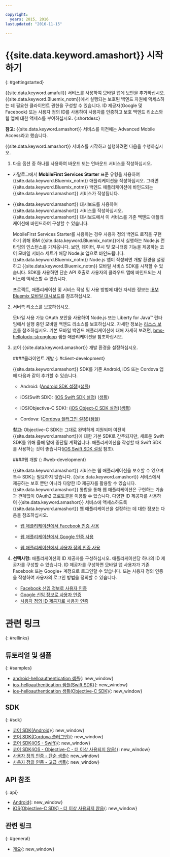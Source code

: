 ```yaml
---

copyright:
  years: 2015, 2016
lastupdated: "2016-11-15"

---
```


# {{site.data.keyword.amashort}} 시작하기
{: #gettingstarted}

{{site.data.keyword.amafull}} 서비스를 사용하여 모바일 앱에 보안을 추가하십시오. {{site.data.keyword.Bluemix_notm}}에서 실행되는 보호된 백엔드 자원에 액세스하는 데 필요한 클라이언트 권한을 구성할 수 있습니다. ID 제공자(Google 및 Facebook) 또는 사용자 정의 ID를 사용하여 사용자를 인증하고 보호 백엔드 리소스와 웹 앱에 대한 액세스를 부여하십시오.
{:shortdesc}

**참고:** {{site.data.keyword.amashort}} 서비스를 이전에는 Advanced Mobile Access라고 했습니다.


{{site.data.keyword.amashort}} 서비스를 시작하고 실행하려면 다음을 수행하십시오. 

1. 다음 옵션 중 하나를 사용하여 바운드 또는 언바운드 서비스를 작성하십시오. 
 * 카탈로그에서 **MobileFirst Services Starter** 표준 유형을 사용하여 {{site.data.keyword.Bluemix_notm}} 애플리케이션을 작성하십시오. 그러면 {{site.data.keyword.Bluemix_notm}} 백엔드 애플리케이션에 바인드되는 {{site.data.keyword.amashort}} 서비스가 작성됩니다. 
 * {{site.data.keyword.amashort}} 대시보드를 사용하여 {{site.data.keyword.amashort}} 서비스를 작성하십시오. {{site.data.keyword.amashort}} 대시보드에서 이 서비스를 기존 백엔드 애플리케이션에 바인드하여 구성할 수 있습니다. 

   MobileFirst Services Starter를 사용하는 경우 사용자 정의 백엔드 로직을 구현하기 위해 IBM {{site.data.keyword.Bluemix_notm}}에서 실행하는 Node.js 런타임의 인스턴스를 가져옵니다. 보안, 데이터, 푸시 및 모니터링 기능을 제공하는 코어 모바일 서비스 세트가 해당 Node.js 앱으로 바인드됩니다. {{site.data.keyword.Bluemix_notm}} Node.js 앱이 작성되면 개발 환경을 설정하고 {{site.data.keyword.Bluemix_notm}} 모바일 서비스 SDK를 시작할 수 있습니다. SDK를 사용하면 단순 API 호출로 사용자의 클라우드 앱에 바인드되는 서비스에 액세스할 수 있습니다.

	프로젝트, 애플리케이션 및 서비스 작성 및 사용 방법에 대한 자세한 정보는 [IBM Bluemix 모바일 대시보드](https://console.{DomainName}/docs/mobile/index.html)를 참조하십시오.

2. 서버측 리소스를 보호하십시오. 

   모바일 사용 가능 OAuth 보안을 사용하여 Node.js 또는 Liberty for Java&trade; 런타임에서 실행 중인 모바일 백엔드 리소스를 보호하십시오. 자세한 정보는 [리소스 보호](protecting-resources.html)를 참조하십시오.
기본 모바일 백엔드 애플리케이션에 대해 자세히 보려면, [bms-hellotodo-strongloop](https://github.com/ibm-bluemix-mobile-services/bms-hellotodo-strongloop) 샘플 애플리케이션을 참조하십시오. 

3. 코어 {{site.data.keyword.amashort}} 개발 환경을 설정하십시오.

	####클라이언트 개발
   {: #client-development}

	{{site.data.keyword.amashort}} SDK를 기존 Android, iOS 또는 Cordova 앱에 다음과 같이 추가할 수 있습니다.
   * Android: ([Android SDK 설정](getting-started-android.html))([샘플](https://github.com/ibm-bluemix-mobile-services/bms-samples-android-helloauthentication))

   * iOS(Swift SDK): ([iOS Swift SDK 설정](getting-started-ios-swift-sdk.html))
      ([샘플](https://github.com/ibm-bluemix-mobile-services/bms-samples-swift-helloauthentication))

   * iOS(Objective-C SDK): ([iOS Object-C SDK 설정](getting-started-ios.html))([샘플](https://github.com/ibm-bluemix-mobile-services/bms-samples-ios-helloauthentication))

   * Cordova: ([Cordova 플러그인 설정](getting-started-cordova.html))([샘플](https://github.com/ibm-bluemix-mobile-services/bms-samples-cordova-helloauthentication))

   **참고:** Objective-C SDK는 그대로 완벽하게 지원되며 여전히 {{site.data.keyword.amashort}}에 대한 기본 SDK로 간주되지만, 새로운 Swift SDK를 위해 올해 말에 중단될 계획입니다. 애플리케이션을 작성할 때 Swift SDK를 사용하는 것이 좋습니다([iOS Swift SDK 설정](getting-started-ios-swift-sdk.html) 참조).

	####웹 개발
   {: #web-development}

   {{site.data.keyword.amashort}} 서비스는 웹 애플리케이션을 보호할 수 있으며 특수 SDK는 필요하지 않습니다. {{site.data.keyword.amashort}} 서비스에서 제공하는 보호 뿐만 아니라 다양한 ID 제공자를 활용할 수 있습니다. {{site.data.keyword.amashort}} 통합을 통해 웹 애플리케이션은 구현하는 기술과 관계없이 OAuth2 프로토콜을 이용할 수 있습니다. 다양한 ID 제공자를 사용하여 {{site.data.keyword.amashort}} 서비스에 액세스하도록 {{site.data.keyword.amashort}} 웹 애플리케이션을 설정하는 데 대한 정보는 다음을 참조하십시오. 

    * [웹 애플리케이션에서 Facebook 인증 사용](facebook-auth-web.html)

    * [웹 애플리케이션에서 Google 인증 사용](google-auth-web.html)

    * [웹 애플리케이션에서 사용자 정의 인증 사용](custom-auth-web.html)

4. **선택사항:** 애플리케이션의 ID 제공자를 구성하십시오. 애플리케이션당 하나의 ID 제공자를 구성할 수 있습니다. ID 제공자를 구성하면 모바일 앱 사용자가 기존 Facebook 또는 Google+ 계정으로 로그인할 수 있습니다. 또는 사용자 정의 인증을 작성하여 사용자의 로그인 방법을 정의할 수 있습니다.
   * [Facebook 신임 정보로 사용자 인증](facebook-auth-overview.html)
   * [Google 신임 정보로 사용자 인증](google-auth-overview.html)
   * [사용자 정의 ID 제공자로 사용자 인증](custom-auth.html)


# 관련 링크
{: #rellinks}

## 튜토리얼 및 샘플
{: #samples}
* [android-helloauthentication 샘플](https://github.com/ibm-bluemix-mobile-services/bms-samples-android-helloauthentication){: new_window}
* [ios-helloauthentication 샘플(Swift SDK)](https://github.com/ibm-bluemix-mobile-services/bms-samples-swift-helloauthentication){: new_window}
* [ios-helloauthentication 샘플(Objective-C SDK)](https://github.com/ibm-bluemix-mobile-services/bms-samples-ios-helloauthentication){: new_window}

## SDK
{: #sdk}
* [코어 SDK(Android)](https://github.com/ibm-bluemix-mobile-services/bms-clientsdk-android-core){: new_window}
* [코어 SDK(Cordova 플러그인)](https://github.com/ibm-bluemix-mobile-services/bms-clientsdk-cordova-plugin-core){: new_window}
* [코어 SDK(iOS - Swift)](https://github.com/ibm-bluemix-mobile-services/bms-clientsdk-swift-core){: new_window}
* [코어 SDK(iOS - Objective-C - 더 이상 사용되지 않음)](https://hub.jazz.net/git/bluemixmobilesdk/imf-ios-sdk/archive?revstr=master){: new_window}
* [사용자 정의 인증 - 단순 샘플](https://github.com/ibm-bluemix-mobile-services/bms-mca-custom-identity-provider-sample){: new_window}
* [사용자 정의 인증 - 고급 샘플](https://github.com/ibm-bluemix-mobile-services/bms-mca-custom-identity-provider-with-user-management){: new_window}

## API 참조
{: api}
* [Android](https://console.{DomainName}/docs/api/content/api/mobilefirst/android/core-api-doc/overview-summary.html){: new_window}
* [iOS(Objective-C SDK) - 더 이상 사용되지 않음](https://console.{DomainName}/docs/api/content/api/mobilefirst/ios/IMFCore_api-doc/html/index.html){: new_window}


## 관련 링크
{: #general}
* [개요](overview.html){: new_window}
